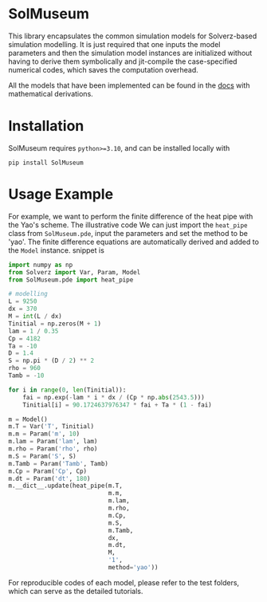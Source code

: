 # SolMuseum
 This library encapsulates the common simulation models for 
 Solverz-based simulation modelling. It is just required that one inputs the model parameters and then the simulation
 model instances are initialized without having to derive them symbolically and jit-compile the case-specified numerical
 codes, which saves the computation overhead.

All the models that have been implemented can be found in the [docs](https://solmuseum.solverz.org) with mathematical 
derivations.

# Installation

SolMuseum requires ```python>=3.10```, and can be installed locally with

```shell
pip install SolMuseum
```

# Usage Example

For example, we want to perform the finite difference of the heat pipe with the Yao's scheme. The illustrative code
We can just import the `heat_pipe` class from `SolMuseum.pde`, input the parameters and set the method to be 'yao'. 
The finite difference equations are automatically derived and added to the `Model` instance.
snippet is

```python
import numpy as np
from Solverz import Var, Param, Model
from SolMuseum.pde import heat_pipe

# modelling
L = 9250
dx = 370
M = int(L / dx)
Tinitial = np.zeros(M + 1)
lam = 1 / 0.35
Cp = 4182
Ta = -10
D = 1.4
S = np.pi * (D / 2) ** 2
rho = 960
Tamb = -10

for i in range(0, len(Tinitial)):
    fai = np.exp(-lam * i * dx / (Cp * np.abs(2543.5)))
    Tinitial[i] = 90.1724637976347 * fai + Ta * (1 - fai)

m = Model()
m.T = Var('T', Tinitial)
m.m = Param('m', 10)
m.lam = Param('lam', lam)
m.rho = Param('rho', rho)
m.S = Param('S', S)
m.Tamb = Param('Tamb', Tamb)
m.Cp = Param('Cp', Cp)
m.dt = Param('dt', 180)
m.__dict__.update(heat_pipe(m.T,
                            m.m,
                            m.lam,
                            m.rho,
                            m.Cp,
                            m.S,
                            m.Tamb,
                            dx,
                            m.dt,
                            M,
                            '1',
                            method='yao'))

```

For reproducible codes of each model, please refer to the test folders, which can serve as the detailed tutorials.
